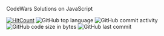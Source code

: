 CodeWars Solutions on JavaScript

[![HitCount](http://hits.dwyl.io/Automedon/codewars.svg)](http://hits.dwyl.io/Automedon/codewars)
![GitHub top language](https://img.shields.io/github/languages/top/Automedon/codewars)
![GitHub commit activity](https://img.shields.io/github/commit-activity/m/Automedon/codewars)
![GitHub code size in bytes](https://img.shields.io/github/languages/code-size/Automedon/codewars)
![GitHub last commit](https://img.shields.io/github/last-commit/Automedon/codewars)
